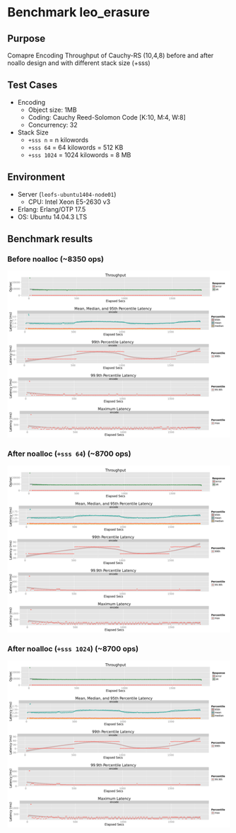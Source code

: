 # Benchmark leo_erasure
## Purpose
Comapre Encoding Throughput of Cauchy-RS (10,4,8) before and after noallo design and with different stack size (+sss) 

## Test Cases
* Encoding
    * Object size: 1MB
    * Coding: Cauchy Reed-Solomon Code [K:10, M:4, W:8]
    * Concurrency: 32
* Stack Size
    * `+sss n` = n kilowords
    * `+sss 64` = 64 kilowords = 512 KB
    * `+sss 1024` = 1024 kilowords = 8 MB

## Environment
* Server (`leofs-ubuntu1404-node01`)
    * CPU: Intel Xeon E5-2630 v3
* Erlang: Erlang/OTP 17.5
* OS: Ubuntu 14.04.3 LTS

## Benchmark results
### Before noalloc (~8350 ops)
![b4](b4/summary.png)
### After noalloc (`+sss 64`) (~8700 ops)
![sss64](sss64/summary.png)
### After noalloc (`+sss 1024`) (~8700 ops)
![sss1024](sss64/summary.png)
